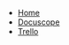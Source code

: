 * [Home](/)
* [Docuscope](docuscope.md "The greatest guide in the world")
* [Trello](trello.md "The greatest guide in the world")
